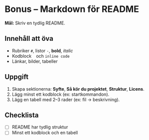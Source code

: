 # Bonus – Markdown för README

**Mål:** Skriv en tydlig README.

## Innehåll att öva
- Rubriker `#`, listor `-`, **bold**, _italic_
- Kodblock ``` ``` och `inline code`
- Länkar, bilder, tabeller

## Uppgift
1) Skapa sektionerna: **Syfte**, **Så kör du projektet**, **Struktur**, **Licens**.  
2) Lägg minst ett kodblock (ex: startkommandon).  
3) Lägg en tabell med 2–3 rader (ex: fil → beskrivning).

## Checklista
- [ ] README har tydlig struktur  
- [ ] Minst ett kodblock och en tabell
